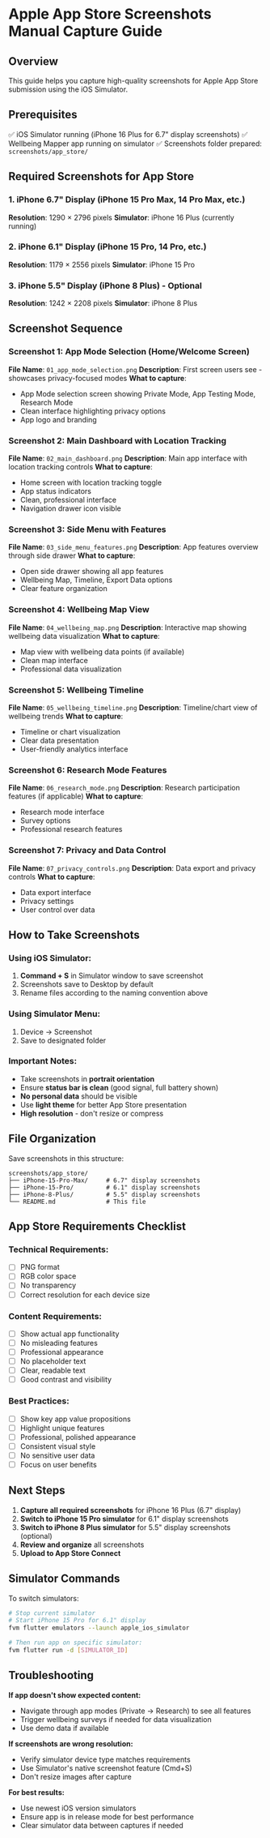 # Apple App Store Screenshots Manual Capture Guide

## Overview
This guide helps you capture high-quality screenshots for Apple App Store submission using the iOS Simulator.

## Prerequisites
✅ iOS Simulator running (iPhone 16 Plus for 6.7" display screenshots)
✅ Wellbeing Mapper app running on simulator
✅ Screenshots folder prepared: `screenshots/app_store/`

## Required Screenshots for App Store

### 1. iPhone 6.7" Display (iPhone 15 Pro Max, 14 Pro Max, etc.)
**Resolution**: 1290 × 2796 pixels
**Simulator**: iPhone 16 Plus (currently running)

### 2. iPhone 6.1" Display (iPhone 15 Pro, 14 Pro, etc.)  
**Resolution**: 1179 × 2556 pixels
**Simulator**: iPhone 15 Pro

### 3. iPhone 5.5" Display (iPhone 8 Plus) - Optional
**Resolution**: 1242 × 2208 pixels
**Simulator**: iPhone 8 Plus

## Screenshot Sequence

### Screenshot 1: App Mode Selection (Home/Welcome Screen)
**File Name**: `01_app_mode_selection.png`
**Description**: First screen users see - showcases privacy-focused modes
**What to capture**: 
- App Mode selection screen showing Private Mode, App Testing Mode, Research Mode
- Clean interface highlighting privacy options
- App logo and branding

### Screenshot 2: Main Dashboard with Location Tracking
**File Name**: `02_main_dashboard.png`
**Description**: Main app interface with location tracking controls
**What to capture**:
- Home screen with location tracking toggle
- App status indicators
- Clean, professional interface
- Navigation drawer icon visible

### Screenshot 3: Side Menu with Features
**File Name**: `03_side_menu_features.png`
**Description**: App features overview through side drawer
**What to capture**:
- Open side drawer showing all app features
- Wellbeing Map, Timeline, Export Data options
- Clear feature organization

### Screenshot 4: Wellbeing Map View
**File Name**: `04_wellbeing_map.png`
**Description**: Interactive map showing wellbeing data visualization
**What to capture**:
- Map view with wellbeing data points (if available)
- Clean map interface
- Professional data visualization

### Screenshot 5: Wellbeing Timeline
**File Name**: `05_wellbeing_timeline.png`
**Description**: Timeline/chart view of wellbeing trends
**What to capture**:
- Timeline or chart visualization
- Clear data presentation
- User-friendly analytics interface

### Screenshot 6: Research Mode Features
**File Name**: `06_research_mode.png`
**Description**: Research participation features (if applicable)
**What to capture**:
- Research mode interface
- Survey options
- Professional research features

### Screenshot 7: Privacy and Data Control
**File Name**: `07_privacy_controls.png`
**Description**: Data export and privacy controls
**What to capture**:
- Data export interface
- Privacy settings
- User control over data

## How to Take Screenshots

### Using iOS Simulator:
1. **Command + S** in Simulator window to save screenshot
2. Screenshots save to Desktop by default
3. Rename files according to the naming convention above

### Using Simulator Menu:
1. Device → Screenshot
2. Save to designated folder

### Important Notes:
- Take screenshots in **portrait orientation**
- Ensure **status bar is clean** (good signal, full battery shown)
- **No personal data** should be visible
- Use **light theme** for better App Store presentation
- **High resolution** - don't resize or compress

## File Organization

Save screenshots in this structure:
```
screenshots/app_store/
├── iPhone-15-Pro-Max/     # 6.7" display screenshots
├── iPhone-15-Pro/         # 6.1" display screenshots  
├── iPhone-8-Plus/         # 5.5" display screenshots
└── README.md              # This file
```

## App Store Requirements Checklist

### Technical Requirements:
- [ ] PNG format
- [ ] RGB color space
- [ ] No transparency
- [ ] Correct resolution for each device size

### Content Requirements:
- [ ] Show actual app functionality
- [ ] No misleading features
- [ ] Professional appearance
- [ ] No placeholder text
- [ ] Clear, readable text
- [ ] Good contrast and visibility

### Best Practices:
- [ ] Show key app value propositions
- [ ] Highlight unique features
- [ ] Professional, polished appearance
- [ ] Consistent visual style
- [ ] No sensitive user data
- [ ] Focus on user benefits

## Next Steps

1. **Capture all required screenshots** for iPhone 16 Plus (6.7" display)
2. **Switch to iPhone 15 Pro simulator** for 6.1" display screenshots
3. **Switch to iPhone 8 Plus simulator** for 5.5" display screenshots (optional)
4. **Review and organize** all screenshots
5. **Upload to App Store Connect**

## Simulator Commands

To switch simulators:
```bash
# Stop current simulator
# Start iPhone 15 Pro for 6.1" display
fvm flutter emulators --launch apple_ios_simulator

# Then run app on specific simulator:
fvm flutter run -d [SIMULATOR_ID]
```

## Troubleshooting

**If app doesn't show expected content:**
- Navigate through app modes (Private → Research) to see all features
- Trigger wellbeing surveys if needed for data visualization
- Use demo data if available

**If screenshots are wrong resolution:**
- Verify simulator device type matches requirements
- Use Simulator's native screenshot feature (Cmd+S)
- Don't resize images after capture

**For best results:**
- Use newest iOS version simulators
- Ensure app is in release mode for best performance
- Clear simulator data between captures if needed
